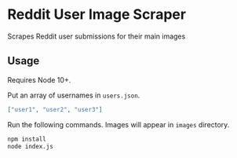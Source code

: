 # Reddit User Image Scraper

Scrapes Reddit user submissions for their main images

## Usage

Requires Node 10+.

Put an array of usernames in `users.json`.

```json
["user1", "user2", "user3"]
```

Run the following commands. Images will appear in `images` directory.

```sh
npm install
node index.js
```
